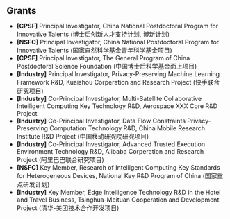 <h1 id="funding"></h1>

<h2 style="margin: 0px 0px 10px;">Grants</h2>

<!-- <ul>
  <li>
    <strong>[PI]</strong> China National Postdoctoral Program for Innovative Talents (博士后创新人才支持计划, 博新计划)
  </li>
  <li>
    <strong>[PI]</strong> The Young Scientists Fund of the National Natural Science Foundation of China (国家自然科学基金青年科学基金项目)
  </li>
  <li>
    <strong>[PI]</strong> The General Program of China Postdoctoral Science Foundation (中国博士后科学基金面上项目)
  </li>
  <li>
    <strong>[PI]</strong> Privacy-Preserving Machine Learning Framework R&D, Kuaishou Corperation and Research Project (快手联合研究项目)
  </li>
  <li>
    <strong>[Co-PI]</strong> Multi-Satellite Collaborative Intelligent Computing Key Technology R&D, Aerospace XXX Core R&D Project
  </li>
  <li>
    <strong>[Co-PI]</strong> Data Flow Constraints Privacy-Preserving Computation Technology R&D, China Mobile Research Institute R&D Project (中国移动研究院研究项目)
  </li>
  <li>
    <strong>[Co-PI]</strong> Advanced Trusted Execution Environment Technology R&D, Alibaba Corperation and Research Project (阿里巴巴联合研究项目)
  </li>
  <li>
    <strong>[Key Member]</strong> Research of Intelligent Computing Key Standards for Heterogeneous Devices, National Key R&D Program of China (国家重点研发计划)
  </li>
  <li>
    <strong>[Key Member]</strong> Edge Intelligence Technology R&D in the Hotel and Travel Business, Tsinghua-Meituan Cooperation and Development Project (清华-美团技术合作开发项目)
  </li>
</ul> -->

<ul>
  <li>
    <strong>[CPSF]</strong> Principal Investigator, China National Postdoctoral Program for Innovative Talents (博士后创新人才支持计划, 博新计划)
  </li>
  <li>
    <strong>[NSFC]</strong> Principal Investigator, China National Postdoctoral Program for Innovative Talents (国家自然科学基金青年科学基金项目)
  </li>
  <li>
    <strong>[CPSF]</strong> Principal Investigator, The General Program of China Postdoctoral Science Foundation (中国博士后科学基金面上项目)
  </li>
  <li>
    <strong>[Industry]</strong> Principal Investigator, Privacy-Preserving Machine Learning Framework R&D, Kuaishou Corperation and Research Project (快手联合研究项目)
  </li>
  <li>
    <strong>[Industry]</strong> Co-Principal Investigator, Multi-Satellite Collaborative Intelligent Computing Key Technology R&D, Aerospace XXX Core R&D Project
  </li>
  <li>
    <strong>[Industry]</strong> Co-Principal Investigator, Data Flow Constraints Privacy-Preserving Computation Technology R&D, China Mobile Research Institute R&D Project (中国移动研究院研究项目)
  </li>
  <li>
    <strong>[Industry]</strong> Co-Principal Investigator, Advanced Trusted Execution Environment Technology R&D, Alibaba Corperation and Research Project (阿里巴巴联合研究项目)
  </li>
  <li>
    <strong>[NSFC]</strong> Key Member, Research of Intelligent Computing Key Standards for Heterogeneous Devices, National Key R&D Program of China (国家重点研发计划)
  </li>
  <li>
    <strong>[Industry]</strong> Key Member, Edge Intelligence Technology R&D in the Hotel and Travel Business, Tsinghua-Meituan Cooperation and Development Project (清华-美团技术合作开发项目)
  </li>
</ul>

